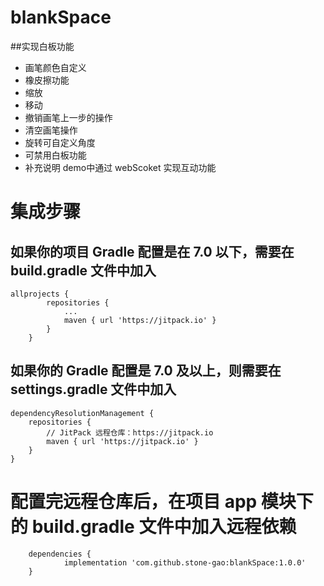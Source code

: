 # blankSpace
##实现白板功能
- 画笔颜色自定义
- 橡皮擦功能
- 缩放
- 移动
- 撤销画笔上一步的操作
- 清空画笔操作
- 旋转可自定义角度
- 可禁用白板功能
- 补充说明 demo中通过 webScoket 实现互动功能
# 集成步骤
## 如果你的项目 Gradle 配置是在 7.0 以下，需要在 build.gradle 文件中加入
```
allprojects {
		repositories {
			...
			maven { url 'https://jitpack.io' }
		}
	}
```
## 如果你的 Gradle 配置是 7.0 及以上，则需要在 settings.gradle 文件中加入
```
dependencyResolutionManagement {
    repositories {
        // JitPack 远程仓库：https://jitpack.io
        maven { url 'https://jitpack.io' }
    }
}
```
# 配置完远程仓库后，在项目 app 模块下的 build.gradle 文件中加入远程依赖

```
	dependencies {
	        implementation 'com.github.stone-gao:blankSpace:1.0.0'
	}
```
